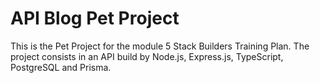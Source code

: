 # API Blog Pet Project
This is the Pet Project for the module 5 Stack Builders Training Plan. The project consists in an API build by Node.js, Express.js, TypeScript, PostgreSQL and Prisma.
